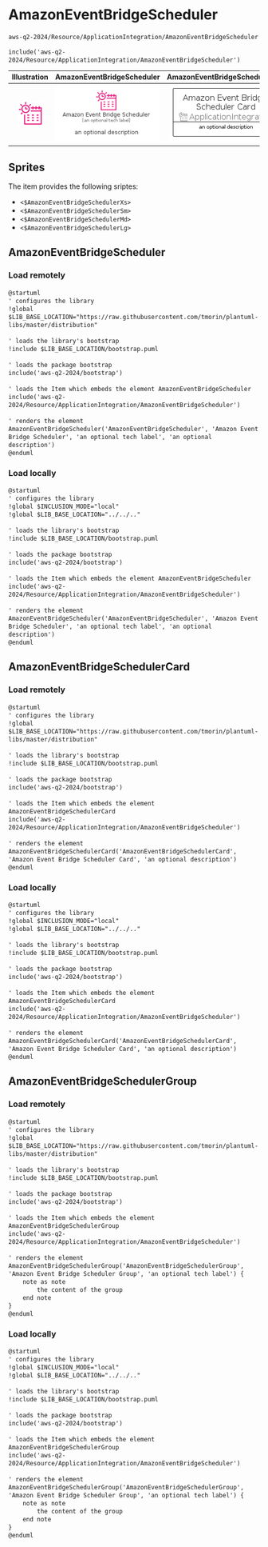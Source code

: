 # AmazonEventBridgeScheduler


```text
aws-q2-2024/Resource/ApplicationIntegration/AmazonEventBridgeScheduler
```

```text
include('aws-q2-2024/Resource/ApplicationIntegration/AmazonEventBridgeScheduler')
```



| Illustration | AmazonEventBridgeScheduler | AmazonEventBridgeSchedulerCard | AmazonEventBridgeSchedulerGroup |
| :---: | :---: | :---: | :---: |
| ![illustration for Illustration](../../../aws-q2-2024/Resource/ApplicationIntegration/AmazonEventBridgeScheduler.png) | ![illustration for AmazonEventBridgeScheduler](../../../aws-q2-2024/Resource/ApplicationIntegration/AmazonEventBridgeScheduler.Local.png) | ![illustration for AmazonEventBridgeSchedulerCard](../../../aws-q2-2024/Resource/ApplicationIntegration/AmazonEventBridgeSchedulerCard.Local.png) | ![illustration for AmazonEventBridgeSchedulerGroup](../../../aws-q2-2024/Resource/ApplicationIntegration/AmazonEventBridgeSchedulerGroup.Local.png) |



## Sprites
The item provides the following sriptes:

- `<$AmazonEventBridgeSchedulerXs>`
- `<$AmazonEventBridgeSchedulerSm>`
- `<$AmazonEventBridgeSchedulerMd>`
- `<$AmazonEventBridgeSchedulerLg>`





## AmazonEventBridgeScheduler

### Load remotely
```plantuml
@startuml
' configures the library
!global $LIB_BASE_LOCATION="https://raw.githubusercontent.com/tmorin/plantuml-libs/master/distribution"

' loads the library's bootstrap
!include $LIB_BASE_LOCATION/bootstrap.puml

' loads the package bootstrap
include('aws-q2-2024/bootstrap')

' loads the Item which embeds the element AmazonEventBridgeScheduler
include('aws-q2-2024/Resource/ApplicationIntegration/AmazonEventBridgeScheduler')

' renders the element
AmazonEventBridgeScheduler('AmazonEventBridgeScheduler', 'Amazon Event Bridge Scheduler', 'an optional tech label', 'an optional description')
@enduml
```

### Load locally
```plantuml
@startuml
' configures the library
!global $INCLUSION_MODE="local"
!global $LIB_BASE_LOCATION="../../.."

' loads the library's bootstrap
!include $LIB_BASE_LOCATION/bootstrap.puml

' loads the package bootstrap
include('aws-q2-2024/bootstrap')

' loads the Item which embeds the element AmazonEventBridgeScheduler
include('aws-q2-2024/Resource/ApplicationIntegration/AmazonEventBridgeScheduler')

' renders the element
AmazonEventBridgeScheduler('AmazonEventBridgeScheduler', 'Amazon Event Bridge Scheduler', 'an optional tech label', 'an optional description')
@enduml
```

## AmazonEventBridgeSchedulerCard

### Load remotely
```plantuml
@startuml
' configures the library
!global $LIB_BASE_LOCATION="https://raw.githubusercontent.com/tmorin/plantuml-libs/master/distribution"

' loads the library's bootstrap
!include $LIB_BASE_LOCATION/bootstrap.puml

' loads the package bootstrap
include('aws-q2-2024/bootstrap')

' loads the Item which embeds the element AmazonEventBridgeSchedulerCard
include('aws-q2-2024/Resource/ApplicationIntegration/AmazonEventBridgeScheduler')

' renders the element
AmazonEventBridgeSchedulerCard('AmazonEventBridgeSchedulerCard', 'Amazon Event Bridge Scheduler Card', 'an optional description')
@enduml
```

### Load locally
```plantuml
@startuml
' configures the library
!global $INCLUSION_MODE="local"
!global $LIB_BASE_LOCATION="../../.."

' loads the library's bootstrap
!include $LIB_BASE_LOCATION/bootstrap.puml

' loads the package bootstrap
include('aws-q2-2024/bootstrap')

' loads the Item which embeds the element AmazonEventBridgeSchedulerCard
include('aws-q2-2024/Resource/ApplicationIntegration/AmazonEventBridgeScheduler')

' renders the element
AmazonEventBridgeSchedulerCard('AmazonEventBridgeSchedulerCard', 'Amazon Event Bridge Scheduler Card', 'an optional description')
@enduml
```

## AmazonEventBridgeSchedulerGroup

### Load remotely
```plantuml
@startuml
' configures the library
!global $LIB_BASE_LOCATION="https://raw.githubusercontent.com/tmorin/plantuml-libs/master/distribution"

' loads the library's bootstrap
!include $LIB_BASE_LOCATION/bootstrap.puml

' loads the package bootstrap
include('aws-q2-2024/bootstrap')

' loads the Item which embeds the element AmazonEventBridgeSchedulerGroup
include('aws-q2-2024/Resource/ApplicationIntegration/AmazonEventBridgeScheduler')

' renders the element
AmazonEventBridgeSchedulerGroup('AmazonEventBridgeSchedulerGroup', 'Amazon Event Bridge Scheduler Group', 'an optional tech label') {
    note as note
        the content of the group
    end note
}
@enduml
```

### Load locally
```plantuml
@startuml
' configures the library
!global $INCLUSION_MODE="local"
!global $LIB_BASE_LOCATION="../../.."

' loads the library's bootstrap
!include $LIB_BASE_LOCATION/bootstrap.puml

' loads the package bootstrap
include('aws-q2-2024/bootstrap')

' loads the Item which embeds the element AmazonEventBridgeSchedulerGroup
include('aws-q2-2024/Resource/ApplicationIntegration/AmazonEventBridgeScheduler')

' renders the element
AmazonEventBridgeSchedulerGroup('AmazonEventBridgeSchedulerGroup', 'Amazon Event Bridge Scheduler Group', 'an optional tech label') {
    note as note
        the content of the group
    end note
}
@enduml
```

